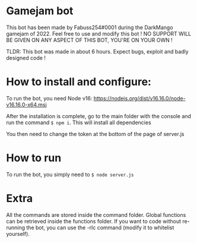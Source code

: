 # Gamejam bot

This bot has been made by Fabuss254#0001 during the DarkMango gamejam of 2022.
Feel free to use and modify this bot !
NO SUPPORT WILL BE GIVEN ON ANY ASPECT OF THIS BOT, YOU'RE ON YOUR OWN !

TLDR: This bot was made in about 6 hours. Expect bugs, exploit and badly designed code !

# How to install and configure:

To run the bot, you need Node v16: https://nodejs.org/dist/v16.16.0/node-v16.16.0-x64.msi

After the installation is complete, go to the main folder with the console and run the command ``$ npm i``. This will install all dependencies

You then need to change the token at the bottom of the page of server.js

# How to run

To run the bot, you simply need to ``$ node server.js``

# Extra

All the commands are stored inside the command folder.
Global functions can be retrieved inside the functions folder.
If you want to code without re-running the bot, you can use the -rlc command (modify it to whitelist yourself).
